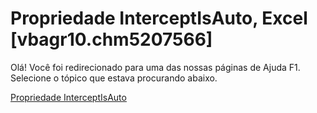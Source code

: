 
# Propriedade InterceptIsAuto, Excel [vbagr10.chm5207566]

Olá! Você foi redirecionado para uma das nossas páginas de Ajuda F1. Selecione o tópico que estava procurando abaixo.

[Propriedade InterceptIsAuto](http://msdn.microsoft.com/library/fd5b2155-8b45-8a67-19c9-8a18a4d3f6f3%28Office.15%29.aspx)
